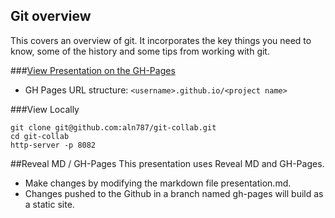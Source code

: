 ## Git overview
This covers an overview of git.  It incorporates the key things you need to know, some of the history and some tips from working with git.

###[View Presentation on the GH-Pages](http://aln787.github.io/git-collab/)
- GH Pages URL structure: ```<username>.github.io/<project name>```

###View Locally
```
git clone git@github.com:aln787/git-collab.git
cd git-collab
http-server -p 8082
```

##Reveal MD / GH-Pages
This presentation uses Reveal MD and GH-Pages.
  - Make changes by modifying the markdown file presentation.md.
  - Changes pushed to the Github in a branch named gh-pages will build as a static site.